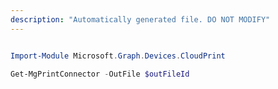 ```yaml
---
description: "Automatically generated file. DO NOT MODIFY"
---
```


```powershell

Import-Module Microsoft.Graph.Devices.CloudPrint

Get-MgPrintConnector -OutFile $outFileId

```